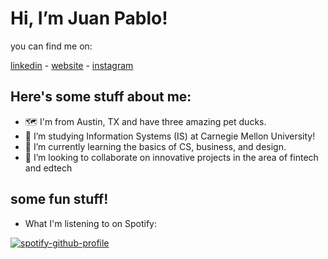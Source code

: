 # Hi, I’m Juan Pablo!

you can find me on:

[linkedin](https://linkedin.com/in/juanpablou) - [website](https://juanpablou.com/about) - [instagram](https://instagram.com/juanpab_u)

## Here's some stuff about me:

- 🗺️ I'm from Austin, TX and have three amazing pet ducks.
- 👀 I’m studying Information Systems (IS) at Carnegie Mellon University!
- 🌱 I’m currently learning the basics of CS, business, and design.
- 💞️ I’m looking to collaborate on innovative projects in the area of fintech and edtech

## some fun stuff!

- What I'm listening to on Spotify:

[![spotify-github-profile](https://spotify-github-profile.vercel.app/api/view?uid=jpurista&cover_image=true&theme=novatorem&bar_color=53b14f&bar_color_cover=false)](https://github.com/kittinan/spotify-github-profile)

